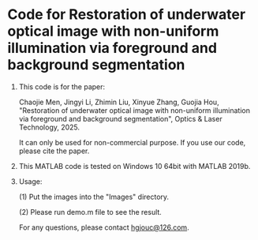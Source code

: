 # Code for Restoration of underwater optical image with non-uniform illumination via foreground and background segmentation

1. This code is for the paper:

   Chaojie Men, Jingyi Li, Zhimin Liu, Xinyue Zhang, Guojia Hou, "Restoration of underwater optical image with non-uniform illumination via foreground and background segmentation", Optics & Laser Technology, 2025.

   It can only be used for non-commercial purpose. If you use our code, please cite the paper.
2. This MATLAB code is tested on Windows 10 64bit with MATLAB 2019b.

3. Usage:

   (1) Put the images into the "Images" directory.
   
   (2) Please run demo.m file to see the result.

   For any questions, please contact hgjouc@126.com.
